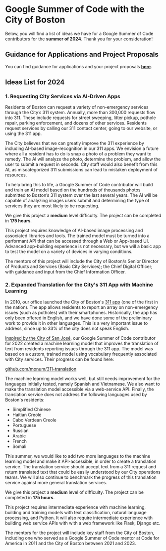 # Google Summer of Code with the City of Boston

Below, you will find a list of ideas we have for a Google Summer of Code contributors for the **summer of 2024**. Thank you for your consideration!

## Guidance for Applications and Project Proposals

You can find guidance for applications and your project proposals **[here](https://cityofboston.github.io/summerofcode/guidance)**.

## Ideas List for 2024

### 1. Requesting City Services via AI-Driven Apps

Residents of Boston can request a variety of non-emergency services through the City’s 311 system. Annually, more than 300,000 requests flow into 311. These include requests for street sweeping, litter pickup, pothole repair, parking enforcement, and dozens of other services. Residents request services by calling our 311 contact center, going to our website, or using the 311 app.

The City believes that we can greatly improve the 311 experience by including AI-based image-recognition in our 311 apps. We envision a future where all a resident has to do is snap a photo of a problem they want to remedy. The AI will analyze the photo, determine the problem, and allow the user to submit a request in seconds. City staff would also benefit from this AI, as miscategorized 311 submissions can lead to mistaken deployment of resources.

To help bring this to life, a Google Summer of Code contributor will build and train an AI model based on the hundreds of thousands photos submitted to Boston’s 311 system over the last several years. The AI will be capable of analyzing images users submit and determining the type of services they are most likely to be requesting.

We give this project a **medium** level difficulty. The project can be completed in **175 hours**.

This project requires knowledge of AI-based image processing and associated libraries and tools. The trained model must be turned into a performant API that can be accessed through a Web or App-based UI. Advanced app-building experience is not necessary, but we will a basic app to test the model on a variety of devices in varying conditions.

The mentors of this project will include the City of Boston/s Senior Director of Products and Services (Basic City Services); the Chief Digital Officer; with guidance and input from the Chief Information Officer.

### 2. Expanded Translation for the City's 311 App with Machine Learning

In 2010, our office launched the City of Boston's [311 app](https://311.boston.gov/) (one of the first in the nation). The app allows residents to report an array on non-emergency issues (such as potholes) with their smartphones. Historically, the app has only been offered in English, and we have done some of the preliminary work to provide it in other languages. This is a very important issue to address, since up to 33% of the city does not speak English.

[Inspired by the City of San José](https://medium.com/swlh/better-language-translation-through-machine-learning-everything-i-wish-i-knew-6-months-ago-8fa212fb1731), our Google Summer of Code contributor for 2022 created a machine learning model that improves the translation of text from residents reporting issues through the 311 app. The model was based on a custom, trained model using vocabulary frequently associated with City services. Their progress can be found here:

[github.com/monum/311-translation](https://github.com/monum/311-translation)

The machine learning model works well, but still needs improvement for the languages initially tested, namely Spanish and Vietnamese. We also want to make the translation model accessible via a web-service API. Finally, the translation service does not address the following languages used by Boston's residents:

- Simplified Chinese
- Haitian Creole
- Cabo Verdean Creole
- Portuguese
- Russian
- Arabic
- French
- Somali

This summer, we would like to add two more languages to the machine learning model and make it API-accessible, in order to create a translation service. The translation service should accept text from a 311 request and return translated text that could be easily understood by our City operations teams. We will also continue to benchmark the progress of this translation service against more general translation services.

We give this project a **medium** level of difficulty. The project can be completed in **175 hours**.

This project requires intermediate experience with machine learning, building and training models with text classification, natural language processing, and Python. It will also require intermediate experience with building web service APIs with with a web framework like Flask, Django etc.

The mentors for the project will include key staff from the City of Boston, including one who served as a Google Summer of Code mentor at Code for America in 2011 and the City of Boston between 2021 and 2023.

